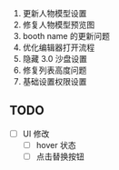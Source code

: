 1. 更新人物模型设置
2. 修复人物模型预览图
3. booth name 的更新问题
4. 优化编辑器打开流程
5. 隐藏 3.0 沙盘设置
6. 修复列表高度问题
7. 基础设置权限设置

## TODO

- [ ] UI 修改
	- [ ] hover 状态
	- [ ] 点击替换按钮